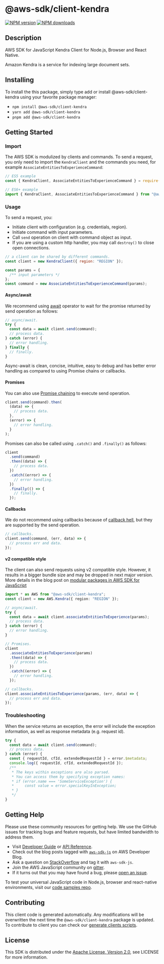 <!-- generated file, do not edit directly -->

# @aws-sdk/client-kendra

[![NPM version](https://img.shields.io/npm/v/@aws-sdk/client-kendra/latest.svg)](https://www.npmjs.com/package/@aws-sdk/client-kendra)
[![NPM downloads](https://img.shields.io/npm/dm/@aws-sdk/client-kendra.svg)](https://www.npmjs.com/package/@aws-sdk/client-kendra)

## Description

AWS SDK for JavaScript Kendra Client for Node.js, Browser and React Native.

<p>Amazon Kendra is a service for indexing large document sets.</p>

## Installing

To install the this package, simply type add or install @aws-sdk/client-kendra
using your favorite package manager:

- `npm install @aws-sdk/client-kendra`
- `yarn add @aws-sdk/client-kendra`
- `pnpm add @aws-sdk/client-kendra`

## Getting Started

### Import

The AWS SDK is modulized by clients and commands.
To send a request, you only need to import the `KendraClient` and
the commands you need, for example `AssociateEntitiesToExperienceCommand`:

```js
// ES5 example
const { KendraClient, AssociateEntitiesToExperienceCommand } = require("@aws-sdk/client-kendra");
```

```ts
// ES6+ example
import { KendraClient, AssociateEntitiesToExperienceCommand } from "@aws-sdk/client-kendra";
```

### Usage

To send a request, you:

- Initiate client with configuration (e.g. credentials, region).
- Initiate command with input parameters.
- Call `send` operation on client with command object as input.
- If you are using a custom http handler, you may call `destroy()` to close open connections.

```js
// a client can be shared by different commands.
const client = new KendraClient({ region: "REGION" });

const params = {
  /** input parameters */
};
const command = new AssociateEntitiesToExperienceCommand(params);
```

#### Async/await

We recommend using [await](https://developer.mozilla.org/en-US/docs/Web/JavaScript/Reference/Operators/await)
operator to wait for the promise returned by send operation as follows:

```js
// async/await.
try {
  const data = await client.send(command);
  // process data.
} catch (error) {
  // error handling.
} finally {
  // finally.
}
```

Async-await is clean, concise, intuitive, easy to debug and has better error handling
as compared to using Promise chains or callbacks.

#### Promises

You can also use [Promise chaining](https://developer.mozilla.org/en-US/docs/Web/JavaScript/Guide/Using_promises#chaining)
to execute send operation.

```js
client.send(command).then(
  (data) => {
    // process data.
  },
  (error) => {
    // error handling.
  }
);
```

Promises can also be called using `.catch()` and `.finally()` as follows:

```js
client
  .send(command)
  .then((data) => {
    // process data.
  })
  .catch((error) => {
    // error handling.
  })
  .finally(() => {
    // finally.
  });
```

#### Callbacks

We do not recommend using callbacks because of [callback hell](http://callbackhell.com/),
but they are supported by the send operation.

```js
// callbacks.
client.send(command, (err, data) => {
  // process err and data.
});
```

#### v2 compatible style

The client can also send requests using v2 compatible style.
However, it results in a bigger bundle size and may be dropped in next major version. More details in the blog post
on [modular packages in AWS SDK for JavaScript](https://aws.amazon.com/blogs/developer/modular-packages-in-aws-sdk-for-javascript/)

```ts
import * as AWS from "@aws-sdk/client-kendra";
const client = new AWS.Kendra({ region: "REGION" });

// async/await.
try {
  const data = await client.associateEntitiesToExperience(params);
  // process data.
} catch (error) {
  // error handling.
}

// Promises.
client
  .associateEntitiesToExperience(params)
  .then((data) => {
    // process data.
  })
  .catch((error) => {
    // error handling.
  });

// callbacks.
client.associateEntitiesToExperience(params, (err, data) => {
  // process err and data.
});
```

### Troubleshooting

When the service returns an exception, the error will include the exception information,
as well as response metadata (e.g. request id).

```js
try {
  const data = await client.send(command);
  // process data.
} catch (error) {
  const { requestId, cfId, extendedRequestId } = error.$metadata;
  console.log({ requestId, cfId, extendedRequestId });
  /**
   * The keys within exceptions are also parsed.
   * You can access them by specifying exception names:
   * if (error.name === 'SomeServiceException') {
   *     const value = error.specialKeyInException;
   * }
   */
}
```

## Getting Help

Please use these community resources for getting help.
We use the GitHub issues for tracking bugs and feature requests, but have limited bandwidth to address them.

- Visit [Developer Guide](https://docs.aws.amazon.com/sdk-for-javascript/v3/developer-guide/welcome.html)
  or [API Reference](https://docs.aws.amazon.com/AWSJavaScriptSDK/v3/latest/index.html).
- Check out the blog posts tagged with [`aws-sdk-js`](https://aws.amazon.com/blogs/developer/tag/aws-sdk-js/)
  on AWS Developer Blog.
- Ask a question on [StackOverflow](https://stackoverflow.com/questions/tagged/aws-sdk-js) and tag it with `aws-sdk-js`.
- Join the AWS JavaScript community on [gitter](https://gitter.im/aws/aws-sdk-js-v3).
- If it turns out that you may have found a bug, please [open an issue](https://github.com/aws/aws-sdk-js-v3/issues/new/choose).

To test your universal JavaScript code in Node.js, browser and react-native environments,
visit our [code samples repo](https://github.com/aws-samples/aws-sdk-js-tests).

## Contributing

This client code is generated automatically. Any modifications will be overwritten the next time the `@aws-sdk/client-kendra` package is updated.
To contribute to client you can check our [generate clients scripts](https://github.com/aws/aws-sdk-js-v3/tree/main/scripts/generate-clients).

## License

This SDK is distributed under the
[Apache License, Version 2.0](http://www.apache.org/licenses/LICENSE-2.0),
see LICENSE for more information.
